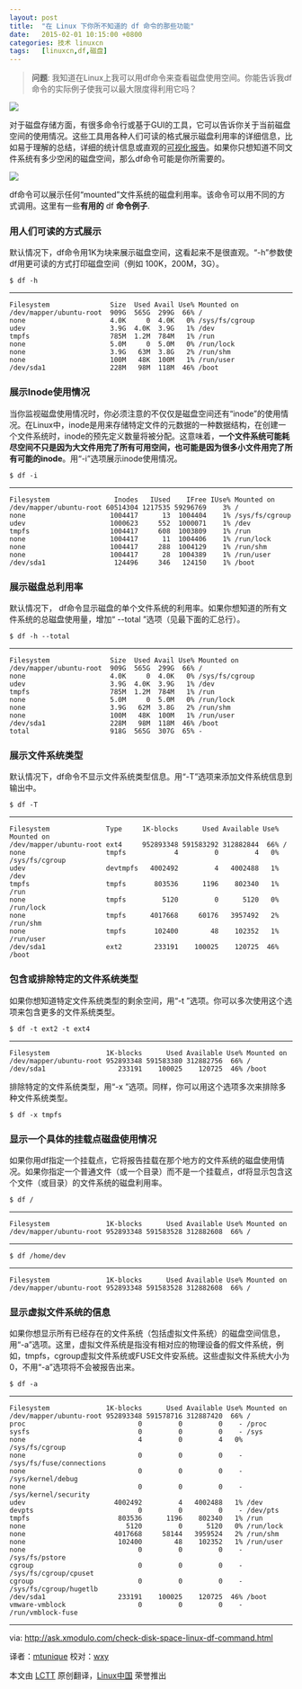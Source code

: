 ```yaml
---
layout: post
title:	"在 Linux 下你所不知道的 df 命令的那些功能"
date:	2015-02-01 10:15:00 +0800 
categories:	技术 linuxcn 
tags:	[linuxcn,df,磁盘]
---
```




> 
> **问题**: 我知道在Linux上我可以用df命令来查看磁盘使用空间。你能告诉我df命令的实际例子使我可以最大限度得利用它吗？
> 
> 
> 


![](/Asserts/Images//attachment/album/201502/01/101603bgogow9qboal9zub.jpg)


对于磁盘存储方面，有很多命令行或基于GUI的工具，它可以告诉你关于当前磁盘空间的使用情况。这些工具用各种人们可读的格式展示磁盘利用率的详细信息，比如易于理解的总结，详细的统计信息或直观的[可视化报告](http://xmodulo.com/visualize-disk-usage-linux.html)。如果你只想知道不同文件系统有多少空闲的磁盘空间，那么df命令可能是你所需要的。


![](/Asserts/Images//attachment/album/201502/01/101608rsew5wes3kc2plso.jpg)


df命令可以展示任何“mounted”文件系统的磁盘利用率。该命令可以用不同的方式调用。这里有一些**有用的** df **命令例子**.


### 用人们可读的方式展示


默认情况下，df命令用1K为块来展示磁盘空间，这看起来不是很直观。“-h”参数使df用更可读的方式打印磁盘空间（例如 100K，200M，3G）。



```
$ df -h

```



---



```
Filesystem               Size  Used Avail Use% Mounted on
/dev/mapper/ubuntu-root  909G  565G  299G  66% /
none                     4.0K     0  4.0K   0% /sys/fs/cgroup
udev                     3.9G  4.0K  3.9G   1% /dev
tmpfs                    785M  1.2M  784M   1% /run
none                     5.0M     0  5.0M   0% /run/lock
none                     3.9G   63M  3.8G   2% /run/shm
none                     100M   48K  100M   1% /run/user
/dev/sda1                228M   98M  118M  46% /boot

```

### 展示Inode使用情况


当你监视磁盘使用情况时，你必须注意的不仅仅是磁盘空间还有“inode”的使用情况。在Linux中，inode是用来存储特定文件的元数据的一种数据结构，在创建一个文件系统时，inode的预先定义数量将被分配。这意味着，**一个文件系统可能耗尽空间不只是因为大文件用完了所有可用空间，也可能是因为很多小文件用完了所有可能的inode**。用“-i”选项展示inode使用情况。



```
$ df -i

```



---



```
Filesystem                Inodes   IUsed    IFree IUse% Mounted on
/dev/mapper/ubuntu-root 60514304 1217535 59296769    3% /
none                     1004417      13  1004404    1% /sys/fs/cgroup
udev                     1000623     552  1000071    1% /dev
tmpfs                    1004417     608  1003809    1% /run
none                     1004417      11  1004406    1% /run/lock
none                     1004417     288  1004129    1% /run/shm
none                     1004417      28  1004389    1% /run/user
/dev/sda1                 124496     346   124150    1% /boot

```

### 展示磁盘总利用率


默认情况下， df命令显示磁盘的单个文件系统的利用率。如果你想知道的所有文件系统的总磁盘使用量，增加“ --total ”选项（见最下面的汇总行）。



```
$ df -h --total
```



---



```
Filesystem               Size  Used Avail Use% Mounted on
/dev/mapper/ubuntu-root  909G  565G  299G  66% /
none                     4.0K     0  4.0K   0% /sys/fs/cgroup
udev                     3.9G  4.0K  3.9G   1% /dev
tmpfs                    785M  1.2M  784M   1% /run
none                     5.0M     0  5.0M   0% /run/lock
none                     3.9G   62M  3.8G   2% /run/shm
none                     100M   48K  100M   1% /run/user
/dev/sda1                228M   98M  118M  46% /boot
total                    918G  565G  307G  65% -

```

### 展示文件系统类型


默认情况下，df命令不显示文件系统类型信息。用“-T”选项来添加文件系统信息到输出中。



```
$ df -T

```



---



```
Filesystem              Type     1K-blocks      Used Available Use% Mounted on
/dev/mapper/ubuntu-root ext4     952893348 591583292 312882844  66% /
none                    tmpfs            4         0         4   0% /sys/fs/cgroup
udev                    devtmpfs   4002492         4   4002488   1% /dev
tmpfs                   tmpfs       803536      1196    802340   1% /run
none                    tmpfs         5120         0      5120   0% /run/lock
none                    tmpfs      4017668     60176   3957492   2% /run/shm
none                    tmpfs       102400        48    102352   1% /run/user
/dev/sda1               ext2        233191    100025    120725  46% /boot

```

### 包含或排除特定的文件系统类型


如果你想知道特定文件系统类型的剩余空间，用“-t ”选项。你可以多次使用这个选项来包含更多的文件系统类型。



```
$ df -t ext2 -t ext4

```



---



```
Filesystem              1K-blocks      Used Available Use% Mounted on
/dev/mapper/ubuntu-root 952893348 591583380 312882756  66% /
/dev/sda1                  233191    100025    120725  46% /boot

```

排除特定的文件系统类型，用“-x ”选项。同样，你可以用这个选项多次来排除多种文件系统类型。



```
$ df -x tmpfs

```

### 显示一个具体的挂载点磁盘使用情况


如果你用df指定一个挂载点，它将报告挂载在那个地方的文件系统的磁盘使用情况。如果你指定一个普通文件（或一个目录）而不是一个挂载点，df将显示包含这个文件（或目录）的文件系统的磁盘利用率。



```
$ df /

```



---



```
Filesystem              1K-blocks      Used Available Use% Mounted on
/dev/mapper/ubuntu-root 952893348 591583528 312882608  66% /

```



---



```
$ df /home/dev

```



---



```
Filesystem              1K-blocks      Used Available Use% Mounted on
/dev/mapper/ubuntu-root 952893348 591583528 312882608  66% /

```

### 显示虚拟文件系统的信息


如果你想显示所有已经存在的文件系统（包括虚拟文件系统）的磁盘空间信息，用“-a”选项。这里，虚拟文件系统是指没有相对应的物理设备的假文件系统，例如，tmpfs，cgroup虚拟文件系统或FUSE文件安系统。这些虚拟文件系统大小为0，不用“-a”选项将不会被报告出来。



```
$ df -a

```



---



```
Filesystem              1K-blocks      Used Available Use% Mounted on
/dev/mapper/ubuntu-root 952893348 591578716 312887420  66% /
proc                            0         0         0    - /proc
sysfs                           0         0         0    - /sys
none                            4         0         4   0% /sys/fs/cgroup
none                            0         0         0    - /sys/fs/fuse/connections
none                            0         0         0    - /sys/kernel/debug
none                            0         0         0    - /sys/kernel/security
udev                      4002492         4   4002488   1% /dev
devpts                          0         0         0    - /dev/pts
tmpfs                      803536      1196    802340   1% /run
none                         5120         0      5120   0% /run/lock
none                      4017668     58144   3959524   2% /run/shm
none                       102400        48    102352   1% /run/user
none                            0         0         0    - /sys/fs/pstore
cgroup                          0         0         0    - /sys/fs/cgroup/cpuset
cgroup                          0         0         0    - /sys/fs/cgroup/hugetlb
/dev/sda1                  233191    100025    120725  46% /boot
vmware-vmblock                  0         0         0    - /run/vmblock-fuse

```



---


via: <http://ask.xmodulo.com/check-disk-space-linux-df-command.html>


译者：[mtunique](https://github.com/mtunique) 校对：[wxy](https://github.com/wxy)


本文由 [LCTT](https://github.com/LCTT/TranslateProject) 原创翻译，[Linux中国](http://linux.cn/) 荣誉推出
